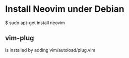 # Install Neovim under Debian
$ sudo apt-get install neovim
## vim-plug
is installed by adding vim/autoload/plug.vim


